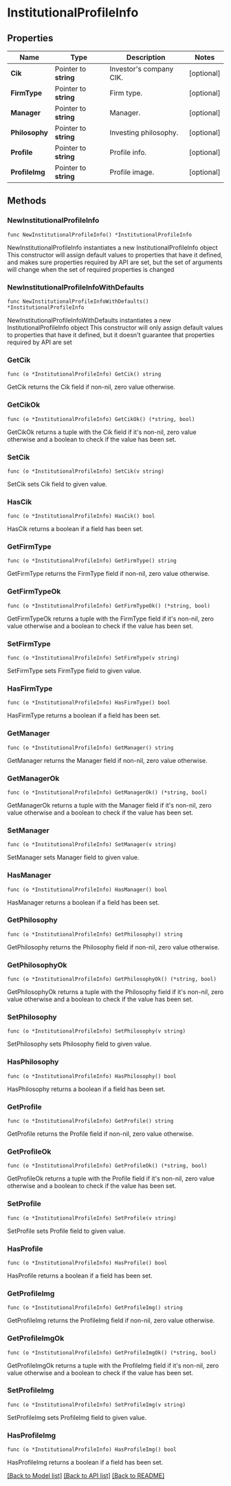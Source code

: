 # InstitutionalProfileInfo

## Properties

Name | Type | Description | Notes
------------ | ------------- | ------------- | -------------
**Cik** | Pointer to **string** | Investor&#39;s company CIK. | [optional] 
**FirmType** | Pointer to **string** | Firm type. | [optional] 
**Manager** | Pointer to **string** | Manager. | [optional] 
**Philosophy** | Pointer to **string** | Investing philosophy. | [optional] 
**Profile** | Pointer to **string** | Profile info. | [optional] 
**ProfileImg** | Pointer to **string** | Profile image. | [optional] 

## Methods

### NewInstitutionalProfileInfo

`func NewInstitutionalProfileInfo() *InstitutionalProfileInfo`

NewInstitutionalProfileInfo instantiates a new InstitutionalProfileInfo object
This constructor will assign default values to properties that have it defined,
and makes sure properties required by API are set, but the set of arguments
will change when the set of required properties is changed

### NewInstitutionalProfileInfoWithDefaults

`func NewInstitutionalProfileInfoWithDefaults() *InstitutionalProfileInfo`

NewInstitutionalProfileInfoWithDefaults instantiates a new InstitutionalProfileInfo object
This constructor will only assign default values to properties that have it defined,
but it doesn't guarantee that properties required by API are set

### GetCik

`func (o *InstitutionalProfileInfo) GetCik() string`

GetCik returns the Cik field if non-nil, zero value otherwise.

### GetCikOk

`func (o *InstitutionalProfileInfo) GetCikOk() (*string, bool)`

GetCikOk returns a tuple with the Cik field if it's non-nil, zero value otherwise
and a boolean to check if the value has been set.

### SetCik

`func (o *InstitutionalProfileInfo) SetCik(v string)`

SetCik sets Cik field to given value.

### HasCik

`func (o *InstitutionalProfileInfo) HasCik() bool`

HasCik returns a boolean if a field has been set.

### GetFirmType

`func (o *InstitutionalProfileInfo) GetFirmType() string`

GetFirmType returns the FirmType field if non-nil, zero value otherwise.

### GetFirmTypeOk

`func (o *InstitutionalProfileInfo) GetFirmTypeOk() (*string, bool)`

GetFirmTypeOk returns a tuple with the FirmType field if it's non-nil, zero value otherwise
and a boolean to check if the value has been set.

### SetFirmType

`func (o *InstitutionalProfileInfo) SetFirmType(v string)`

SetFirmType sets FirmType field to given value.

### HasFirmType

`func (o *InstitutionalProfileInfo) HasFirmType() bool`

HasFirmType returns a boolean if a field has been set.

### GetManager

`func (o *InstitutionalProfileInfo) GetManager() string`

GetManager returns the Manager field if non-nil, zero value otherwise.

### GetManagerOk

`func (o *InstitutionalProfileInfo) GetManagerOk() (*string, bool)`

GetManagerOk returns a tuple with the Manager field if it's non-nil, zero value otherwise
and a boolean to check if the value has been set.

### SetManager

`func (o *InstitutionalProfileInfo) SetManager(v string)`

SetManager sets Manager field to given value.

### HasManager

`func (o *InstitutionalProfileInfo) HasManager() bool`

HasManager returns a boolean if a field has been set.

### GetPhilosophy

`func (o *InstitutionalProfileInfo) GetPhilosophy() string`

GetPhilosophy returns the Philosophy field if non-nil, zero value otherwise.

### GetPhilosophyOk

`func (o *InstitutionalProfileInfo) GetPhilosophyOk() (*string, bool)`

GetPhilosophyOk returns a tuple with the Philosophy field if it's non-nil, zero value otherwise
and a boolean to check if the value has been set.

### SetPhilosophy

`func (o *InstitutionalProfileInfo) SetPhilosophy(v string)`

SetPhilosophy sets Philosophy field to given value.

### HasPhilosophy

`func (o *InstitutionalProfileInfo) HasPhilosophy() bool`

HasPhilosophy returns a boolean if a field has been set.

### GetProfile

`func (o *InstitutionalProfileInfo) GetProfile() string`

GetProfile returns the Profile field if non-nil, zero value otherwise.

### GetProfileOk

`func (o *InstitutionalProfileInfo) GetProfileOk() (*string, bool)`

GetProfileOk returns a tuple with the Profile field if it's non-nil, zero value otherwise
and a boolean to check if the value has been set.

### SetProfile

`func (o *InstitutionalProfileInfo) SetProfile(v string)`

SetProfile sets Profile field to given value.

### HasProfile

`func (o *InstitutionalProfileInfo) HasProfile() bool`

HasProfile returns a boolean if a field has been set.

### GetProfileImg

`func (o *InstitutionalProfileInfo) GetProfileImg() string`

GetProfileImg returns the ProfileImg field if non-nil, zero value otherwise.

### GetProfileImgOk

`func (o *InstitutionalProfileInfo) GetProfileImgOk() (*string, bool)`

GetProfileImgOk returns a tuple with the ProfileImg field if it's non-nil, zero value otherwise
and a boolean to check if the value has been set.

### SetProfileImg

`func (o *InstitutionalProfileInfo) SetProfileImg(v string)`

SetProfileImg sets ProfileImg field to given value.

### HasProfileImg

`func (o *InstitutionalProfileInfo) HasProfileImg() bool`

HasProfileImg returns a boolean if a field has been set.


[[Back to Model list]](../README.md#documentation-for-models) [[Back to API list]](../README.md#documentation-for-api-endpoints) [[Back to README]](../README.md)


